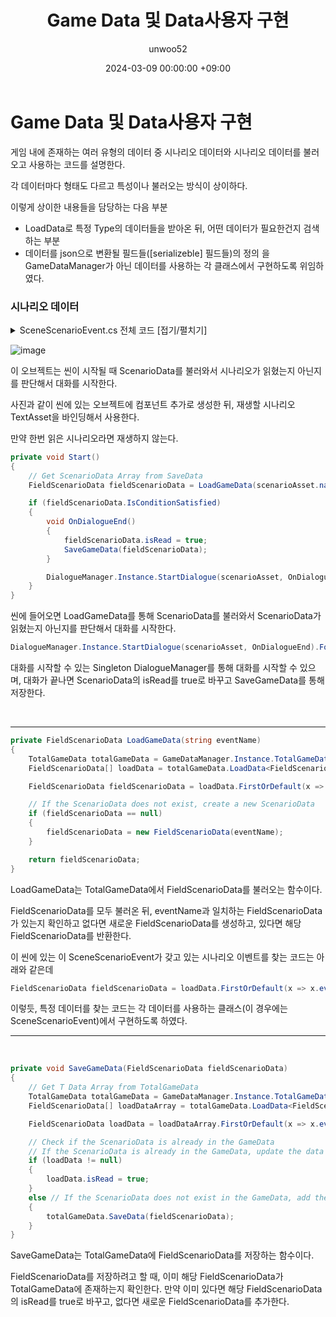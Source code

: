 ﻿---
title: Game Data 및 Data사용자 구현
author: unwoo52
date: 2024-03-09 00:00:00 +09:00
categories: [Project, PrivateProject, Project2D3D, CodeDetail]
tags: [Unity, ScriptableObject, Project2D3D, Json, Save, Load]
---

# Game Data 및 Data사용자 구현

게임 내에 존재하는 여러 유형의 데이터 중 시나리오 데이터와 시나리오 데이터를 불러오고 사용하는 코드를 설명한다.

각 데이터마다 형태도 다르고 특성이나 불러오는 방식이 상이하다.

이렇게 상이한 내용들을 담당하는 다음 부분
* LoadData로 특정 Type의 데이터들을 받아온 뒤, 어떤 데이터가 필요한건지 검색하는 부분
* 데이터를 json으로 변환될 필드들([serializeble] 필드들)의 정의
을 GameDataManager가 아닌 데이터를 사용하는 각 클래스에서 구현하도록 위임하였다.

### 시나리오 데이터

<details>
<summary> SceneScenarioEvent.cs 전체 코드 [접기/펼치기]</summary>
<div markdown="1">

```csharp
public class SceneScenarioEvent : MonoBehaviour
{
    public TextAsset scenarioAsset;

    private void Start()
    {
        // Get ScenarioData Array from SaveData
        FieldScenarioData fieldScenarioData = LoadGameData(scenarioAsset.name);

        if (fieldScenarioData.IsConditionSatisfied)
        {
            void OnDialogueEnd()
            {
                fieldScenarioData.isRead = true;
                SaveGameData(fieldScenarioData);
            }

            DialogueManager.Instance.StartDialogue(scenarioAsset, OnDialogueEnd).Forget();
        }
    }

    private FieldScenarioData LoadGameData(string eventName)
    {
        TotalGameData totalGameData = GameDataManager.Instance.TotalGameData;
        FieldScenarioData[] loadData = totalGameData.LoadData<FieldScenarioData>();

        FieldScenarioData fieldScenarioData = loadData.FirstOrDefault(x => x.eventName == eventName);

        // If the ScenarioData does not exist, create a new ScenarioData
        if (fieldScenarioData == null)
        {
            fieldScenarioData = new FieldScenarioData(eventName);
        }

        return fieldScenarioData;
    }

    private void SaveGameData(FieldScenarioData fieldScenarioData)
    {
        // Get T Data Array from TotalGameData
        TotalGameData totalGameData = GameDataManager.Instance.TotalGameData;
        FieldScenarioData[] loadDataArray = totalGameData.LoadData<FieldScenarioData>();

        FieldScenarioData loadData = loadDataArray.FirstOrDefault(x => x.eventName == fieldScenarioData.eventName);

        // Check if the ScenarioData is already in the GameData
        // If the ScenarioData is already in the GameData, update the data
        if (loadData != null)
        {
            loadData.isRead = true;
        }
        else // If the ScenarioData does not exist in the GameData, add the data
        {
            totalGameData.SaveData(fieldScenarioData);
        }
    }
}
```

</div>
</details>

![image](https://github.com/unwoo52/unwoo52.github.io/assets/73688472/7968ed3e-5784-4388-9e5e-e44717af8a6a)

이 오브젝트는 씬이 시작될 때 ScenarioData를 불러와서 시나리오가 읽혔는지 아닌지를 판단해서 대화를 시작한다.

사진과 같이 씬에 있는 오브젝트에 컴포넌트 추가로 생성한 뒤, 재생할 시나리오 TextAsset을 바인딩해서 사용한다.

만약 한번 읽은 시나리오라면 재생하지 않는다.

```csharp
private void Start()
{
    // Get ScenarioData Array from SaveData
    FieldScenarioData fieldScenarioData = LoadGameData(scenarioAsset.name);

    if (fieldScenarioData.IsConditionSatisfied)
    {
        void OnDialogueEnd()
        {
            fieldScenarioData.isRead = true;
            SaveGameData(fieldScenarioData);
        }

        DialogueManager.Instance.StartDialogue(scenarioAsset, OnDialogueEnd).Forget();
    }
}
```

씬에 들어오면 LoadGameData를 통해 ScenarioData를 불러와서 ScenarioData가 읽혔는지 아닌지를 판단해서 대화를 시작한다.

```csharp
DialogueManager.Instance.StartDialogue(scenarioAsset, OnDialogueEnd).Forget();
```

대화를 시작할 수 있는 Singleton DialogueManager를 통해 대화를 시작할 수 있으며, 대화가 끝나면 ScenarioData의 isRead를 true로 바꾸고 SaveGameData를 통해 저장한다.

<br>

---


```csharp
private FieldScenarioData LoadGameData(string eventName)
{
    TotalGameData totalGameData = GameDataManager.Instance.TotalGameData;
    FieldScenarioData[] loadData = totalGameData.LoadData<FieldScenarioData>();

    FieldScenarioData fieldScenarioData = loadData.FirstOrDefault(x => x.eventName == eventName);

    // If the ScenarioData does not exist, create a new ScenarioData
    if (fieldScenarioData == null)
    {
        fieldScenarioData = new FieldScenarioData(eventName);
    }

    return fieldScenarioData;
}
```

LoadGameData는 TotalGameData에서 FieldScenarioData를 불러오는 함수이다.

FieldScenarioData를 모두 불러온 뒤, eventName과 일치하는 FieldScenarioData가 있는지 확인하고 없다면 새로운 FieldScenarioData를 생성하고, 있다면 해당 FieldScenarioData를 반환한다.

이 씬에 있는 이 SceneScenarioEvent가 갖고 있는 시나리오 이벤트를 찾는 코드는 아래와 같은데

```csharp
FieldScenarioData fieldScenarioData = loadData.FirstOrDefault(x => x.eventName == eventName);
```

이렇듯, 특정 데이터를 찾는 코드는 각 데이터를 사용하는 클래스(이 경우에는 SceneScenarioEvent)에서 구현하도록 하였다.

---

<br>

```csharp
private void SaveGameData(FieldScenarioData fieldScenarioData)
{
    // Get T Data Array from TotalGameData
    TotalGameData totalGameData = GameDataManager.Instance.TotalGameData;
    FieldScenarioData[] loadDataArray = totalGameData.LoadData<FieldScenarioData>();

    FieldScenarioData loadData = loadDataArray.FirstOrDefault(x => x.eventName == fieldScenarioData.eventName);

    // Check if the ScenarioData is already in the GameData
    // If the ScenarioData is already in the GameData, update the data
    if (loadData != null)
    {
        loadData.isRead = true;
    }
    else // If the ScenarioData does not exist in the GameData, add the data
    {
        totalGameData.SaveData(fieldScenarioData);
    }
}
```

SaveGameData는 TotalGameData에 FieldScenarioData를 저장하는 함수이다.

FieldScenarioData를 저장하려고 할 때, 이미 해당 FieldScenarioData가 TotalGameData에 존재하는지 확인한다.
만약 이미 있다면 해당 FieldScenarioData의 isRead를 true로 바꾸고, 없다면 새로운 FieldScenarioData를 추가한다.
